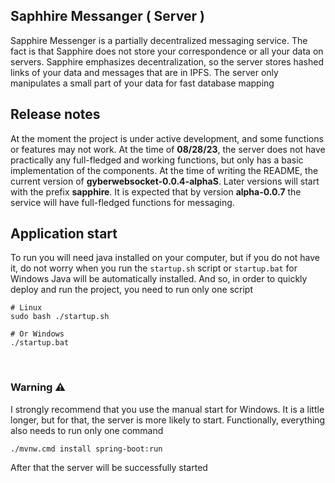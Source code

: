 ## Saphhire Messanger ( Server )

Sapphire Messenger is a partially decentralized messaging service. The fact is that Sapphire does not store your correspondence or all your data on servers. Sapphire emphasizes decentralization, so the server stores hashed links of your data and messages that are in IPFS. The server only manipulates a small part of your data for fast database mapping


## Release notes
At the moment the project is under active development, and some functions or features may not work. At the time of **08/28/23**, the server does not have practically any full-fledged and working functions, but only has a basic implementation of the components. At the time of writing the README, the current version of **gyberwebsocket-0.0.4-alphaS**. Later versions will start with the prefix **sapphire**. It is expected that by version **alpha-0.0.7** the service will have full-fledged functions for messaging.


## Application start

To run you will need java installed on your computer, but if you do not have it, do not worry when you run the `startup.sh` script or `startup.bat` for Windows Java will be automatically installed. And so, in order to quickly deploy and run the project, you need to run only one script
```
# Linux
sudo bash ./startup.sh

# Or Windows
./startup.bat
```
<br>

### Warning ⚠️

I strongly recommend that you use the manual start for Windows. It is a little longer, but for that, the server is more likely to start. Functionally, everything also needs to run only one command 

```batch
./mvnw.cmd install spring-boot:run
```

After that the server will be successfully started


<br>




